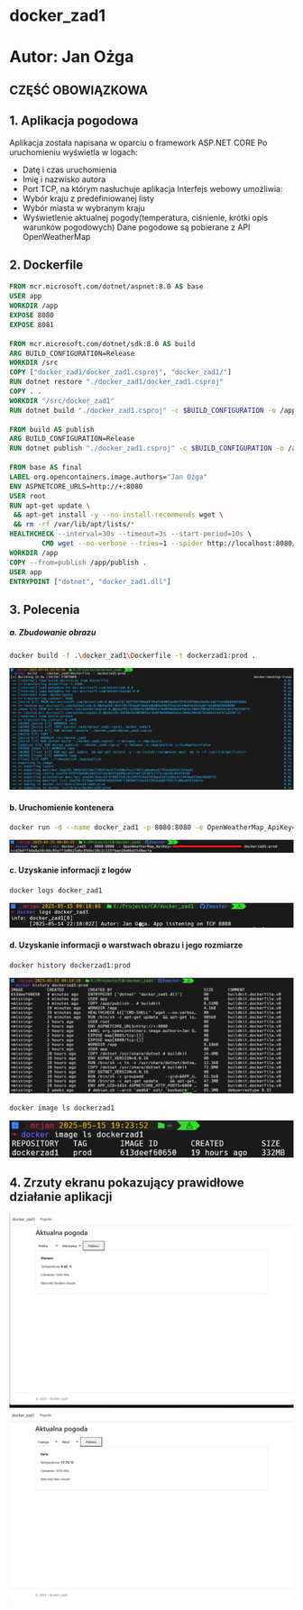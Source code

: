 # docker_zad1

# Autor: Jan Ożga
## CZĘŚĆ OBOWIĄZKOWA

## 1. Aplikacja pogodowa
Aplikacja została napisana w oparciu o framework ASP.NET CORE
Po uruchomieniu wyświetla w logach:
  - Datę i czas uruchomienia
  - Imię i nazwisko autora
  - Port TCP, na którym nasłuchuje aplikacja
Interfejs webowy umożliwia:
  - Wybór kraju z predefiniowanej listy
  - Wybór miasta w wybranym kraju
  - Wyświetlenie aktualnej pogody(temperatura, ciśnienie, krótki opis warunków pogodowych)
Dane pogodowe są pobierane z API OpenWeatherMap

## 2. Dockerfile
```dockerfile
FROM mcr.microsoft.com/dotnet/aspnet:8.0 AS base
USER app
WORKDIR /app
EXPOSE 8080
EXPOSE 8081

FROM mcr.microsoft.com/dotnet/sdk:8.0 AS build
ARG BUILD_CONFIGURATION=Release
WORKDIR /src
COPY ["docker_zad1/docker_zad1.csproj", "docker_zad1/"]
RUN dotnet restore "./docker_zad1/docker_zad1.csproj"
COPY . .
WORKDIR "/src/docker_zad1"
RUN dotnet build "./docker_zad1.csproj" -c $BUILD_CONFIGURATION -o /app/build

FROM build AS publish
ARG BUILD_CONFIGURATION=Release
RUN dotnet publish "./docker_zad1.csproj" -c $BUILD_CONFIGURATION -o /app/publish /p:UseAppHost=false

FROM base AS final
LABEL org.opencontainers.image.authors="Jan Ożga"
ENV ASPNETCORE_URLS=http://+:8080
USER root
RUN apt-get update \
 && apt-get install -y --no-install-recommends wget \
 && rm -rf /var/lib/apt/lists/*
HEALTHCHECK --interval=30s --timeout=3s --start-period=10s \
        CMD wget --no-verbose --tries=1 --spider http://localhost:8080/ || exit 1
WORKDIR /app
COPY --from=publish /app/publish .
USER app
ENTRYPOINT ["dotnet", "docker_zad1.dll"]
```
## 3. Polecenia

##### a. Zbudowanie obrazu
```bash
docker build -f .\docker_zad1\Dockerfile -t dockerzad1:prod .
```
![Budowanie obrazu](screenshots/1.png)

#### b. Uruchomienie kontenera
```bash
docker run -d --name docker_zad1 -p 8080:8080 -e OpenWeatherMap_ApiKey=<APIKEY> dockerzad1:prod
```
![Uruchomienie kontenera](screenshots/2.png)

#### c. Uzyskanie informacji z logów
```bash
docker logs docker_zad1
```
![Logi](screenshots/3.png)

#### d. Uzyskanie informacji o warstwach obrazu i jego rozmiarze
```bash
docker history dockerzad1:prod
```
![Ilość warstw](screenshots/4.png)
```bash
docker image ls dockerzad1
```
![Rozmiar](screenshots/7.png)

## 4. Zrzuty ekranu pokazujący prawidłowe działanie aplikacji
![Działająca aplikacja](screenshots/5.png)
![Działająca aplikacja](screenshots/6.png)
